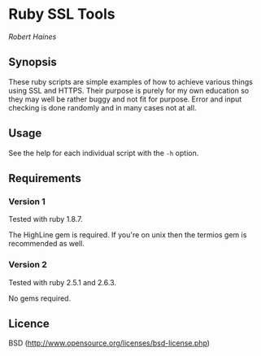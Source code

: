# Ruby SSL Tools

*Robert Haines*

## Synopsis

These ruby scripts are simple examples of how to achieve various things using
SSL and HTTPS. Their purpose is purely for my own education so they may well be
rather buggy and not fit for purpose. Error and input checking is done randomly
and in many cases not at all.

## Usage

See the help for each individual script with the `-h` option.

## Requirements

### Version 1

Tested with ruby 1.8.7.

The HighLine gem is required. If you're on unix then the termios gem is
recommended as well.

### Version 2

Tested with ruby 2.5.1 and 2.6.3.

No gems required.

## Licence

BSD (http://www.opensource.org/licenses/bsd-license.php)
